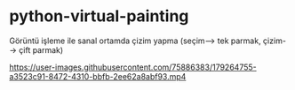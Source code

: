 # python-virtual-painting
Görüntü işleme ile sanal ortamda çizim yapma (seçim--> tek parmak,  çizim--> çift parmak) 

https://user-images.githubusercontent.com/75886383/179264755-a3523c91-8472-4310-bbfb-2ee62a8abf93.mp4

